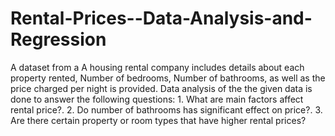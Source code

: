 # Rental-Prices--Data-Analysis-and-Regression
A dataset from a A housing rental company includes details about each property rented, Number of bedrooms, Number of bathrooms, as well as the price charged per night is provided. Data analysis of the the given data is done to answer the following questions: 1. What are main factors affect rental price?. 2. Do number of bathrooms has significant effect on price?. 3. Are there certain property or room types that have higher rental prices?
